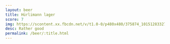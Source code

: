 ```yaml
---
layout: beer
title: Hürlimann lager
score: 7
img: https://scontent.xx.fbcdn.net/v/t1.0-0/p480x480/375874_10151283327863745_1299694311_n.jpg?oh=8273b484e042df6d07a91fdc43c08f2a&oe=58C2459D
desc: Rather good
permalink: /beer/:title.html
---
```


